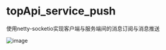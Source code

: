 # topApi_service_push

使用netty-socketio实现客户端与服务端间的消息订阅与消息推送

![image](https://user-images.githubusercontent.com/44963875/115847043-1cf62180-a455-11eb-80b3-f1a20b9c6226.png)
